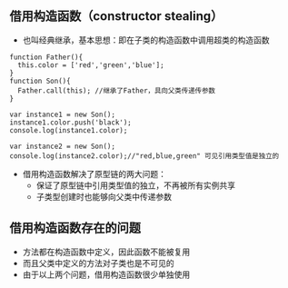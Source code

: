 ## 借用构造函数（constructor stealing）

- 也叫经典继承，基本思想：即在子类的构造函数中调用超类的构造函数

```
function Father(){
  this.color = ['red','green','blue'];
}
function Son(){
  Father.call(this); //继承了Father，具向父类传递传参数
}

var instance1 = new Son();
instance1.color.push('black');
console.log(instance1.color);

var instance2 = new Son();
console.log(instance2.color);//"red,blue,green" 可见引用类型值是独立的
```

- 借用构造函数解决了原型链的两大问题：
  - 保证了原型链中引用类型值的独立，不再被所有实例共享
  - 子类型创建时也能够向父类中传递参数

## 借用构造函数存在的问题

- 方法都在构造函数中定义，因此函数不能被复用
- 而且父类中定义的方法对子类也是不可见的
- 由于以上两个问题，借用构造函数很少单独使用

